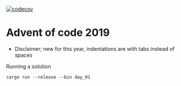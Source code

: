 [![codecov](https://codecov.io/gl/linden/advent-of-code-2019/branch/master/graph/badge.svg)](https://codecov.io/gl/linden/advent-of-code-2019)

# Advent of code 2019

* Disclaimer; new for this year, indentations are with tabs instead of spaces

Running a solution
```
cargo run --release --bin day_01
```
